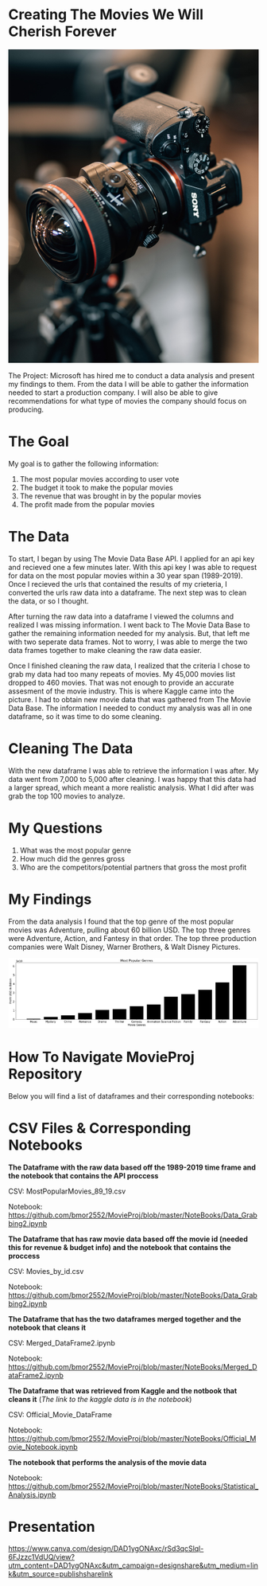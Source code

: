 # Creating The Movies We Will Cherish Forever 
![Filming Camera](action.jpg)

The Project:
Microsoft has hired me to conduct a data analysis and present my findings to them. From the data I will be able to gather the information needed to start a production company. I will also be able to give recommendations for what type of movies the company should focus on producing.

# The Goal
My goal is to gather the following information:
1. The most popular movies according to user vote
2. The budget it took to make the popular movies 
3. The revenue that was brought in by the popular movies 
4. The profit made from the popular movies 


# The Data
To start, I began by using The Movie Data Base API. I applied for an api key and recieved one a few minutes later. With this api key I was able to request for data on the most popular movies within a 30 year span (1989-2019). Once I recieved the urls that contained the results of my crieteria, I converted the urls raw data into a dataframe. The next step was to clean the data, or so I thought. 

After turning the raw data into a dataframe I viewed the columns and realized I was missing information. I went back to The Movie Data Base to gather the remaining information needed for my analysis. But, that left me with two seperate data frames. Not to worry, I was able to merge the two data frames together to make cleaning the raw data easier. 

Once I finished cleaning the raw data, I realized that the criteria I chose to grab my data had too many repeats of movies. My 45,000 movies list dropped to 460 movies. That was not enough to provide an accurate assesment of the movie industry. This is where Kaggle came into the picture. I had to obtain new movie data that was gathered from The Movie Data Base. The information I needed to conduct my analysis was all in one dataframe, so it was time to  do some cleaning.

# Cleaning The Data
With the new dataframe I was able to retrieve the information I was after. My data went from 7,000 to 5,000 after cleaning. I was happy that this data had a larger spread, which meant a more realistic analysis. What I did after was grab the top 100 movies to analyze.

# My Questions
1. What was the most popular genre 
2. How much did the genres gross
3. Who are the competitors/potential partners that gross the most profit


# My Findings
From the data analysis I found that the top genre of the most popular movies was Adventure, pulling about 60 billion USD. The top three genres were Adventure, Action, and Fantesy in that order.
The top three production companies were Walt Disney, Warner Brothers, & Walt Disney Pictures.

![GitHub Logo](genres.png)

 
# How To Navigate MovieProj Repository
Below you will find a list of dataframes and their corresponding notebooks:


# CSV Files & Corresponding Notebooks

**The Dataframe with the raw data based off the 1989-2019 time frame and the notebook that contains the API proccess**

CSV: MostPopularMovies_89_19.csv

Notebook: https://github.com/bmor2552/MovieProj/blob/master/NoteBooks/Data_Grabbing2.ipynb




**The Dataframe that has raw movie data based off the movie id (needed this for revenue & budget info) and the notebook that contains the proccess**

CSV: Movies_by_id.csv

Notebook: https://github.com/bmor2552/MovieProj/blob/master/NoteBooks/Data_Grabbing2.ipynb



**The Dataframe that has the two dataframes merged together and the notebook that cleans it**

CSV: Merged_DataFrame2.ipynb

Notebook: https://github.com/bmor2552/MovieProj/blob/master/NoteBooks/Merged_DataFrame2.ipynb



**The Dataframe that was retrieved from Kaggle and the notbook that cleans it** (*The link to the kaggle data is in the notebook*)

CSV: Official_Movie_DataFrame

Notebook: https://github.com/bmor2552/MovieProj/blob/master/NoteBooks/Official_Movie_Notebook.ipynb



**The notebook that performs the analysis of the movie data**

Notebook: https://github.com/bmor2552/MovieProj/blob/master/NoteBooks/Statistical_Analysis.ipynb



# Presentation

https://www.canva.com/design/DAD1ygONAxc/rSd3qcSlql-6FJzzc1VdUQ/view?utm_content=DAD1ygONAxc&utm_campaign=designshare&utm_medium=link&utm_source=publishsharelink


